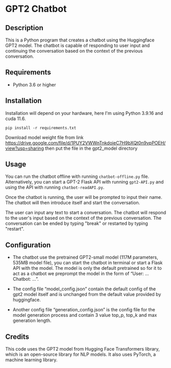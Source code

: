 # GPT2 Chatbot
## Description 
This is a Python program that creates a chatbot using the Huggingface GPT2 model. The chatbot is capable of responding to user input and continuing the conversation based on the context of the previous conversation.

## Requirements 
- Python 3.6 or higher

## Installation 
Installation will depend on your hardware, here I'm using Python 3.9.16 and cuda 11.6.

`pip install -r requirements.txt`

Download model weight file from link https://drive.google.com/file/d/1PUY2VWWnTnkdoieC7H9bXQt0n9vpPOEH/view?usp=sharing then put the file in the gpt2_model directory

## Usage
You can run the chatbot offline with running `chatbot-offline.py` file. Alternatively, you can start a GPT-2 Flask API with running `gpt2-API.py` and using the API with running `chatbot-readAPI.py`.

Once the chatbot is running, the user will be prompted to input their name. The chatbot will then introduce itself and start the conversation.

The user can input any text to start a conversation. The chatbot will respond to the user's input based on the context of the previous conversation. The conversation can be ended by typing "break" or restarted by typing "restart".

## Configuration
-	The chatbot use the pretrained GPT2-small model (117M parameters, 535MB model file), you can start the chatbot in terminal or start a Flask API with the model. The model is only the default pretrained so for it to act as a chatbot we preprompt the model in the form of  “User: …  Chatbot: …”.

-	The config file “model_config.json” contain the default config of the gpt2 model itself and is unchanged from the default value provided by huggingface. 

-	Another config file “generation_config.json” is the config file for the model generation process and contain 3 value top_p, top_k and max generation length.

## Credits
This code uses the GPT2 model from Hugging Face Transformers library, which is an open-source library for NLP models. It also uses PyTorch, a machine learning library.